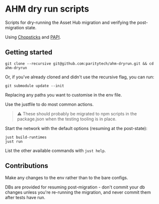 # AHM dry run scripts

Scripts for dry-running the Asset Hub migration and verifying the post-migration state.

Using [Chopsticks](https://github.com/AcalaNetwork/chopsticks) and [PAPI](papi.how).

## Getting started
```
git clone --recursive git@github.com:paritytech/ahm-dryrun.git && cd ahm-dryrun
```

Or, if you've already cloned and didn't use the recursive flag, you can run:
```
git submodule update --init
```

Replacing any paths you want to customise in the env file.

Use the justfile to do most common actions.

> ⚠️ These should probably be migrated to npm scripts in the package.json when the testing tooling is in place.

Start the network with the default options (resuming at the post-state):
```
just build-runtimes
just run
```

List the other available commands with `just help`.

## Contributions
Make any changes to the env rather than to the bare configs.

DBs are provided for resuming post-migration - don't commit your db changes unless you're re-running the migration, and never commit them after tests have run.